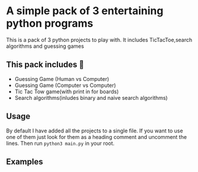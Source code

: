 # A simple pack of 3 entertaining python programs

This is a pack of 3 python projects to play with. It includes TicTacToe,search algorithms and guessing games

## This pack includes :rocket:

- Guessing Game (Human vs Computer)
- Guessing Game (Computer vs Computer)
- Tic Tac Tow game(with print in for boards)
- Search algorithms(inludes binary and naive search algorithms)

## Usage

By default I have added all the projects to a single file. If you want to use one of them just look for them as a heading comment and uncomment the lines. Then run `python3 main.py` in your root.

## Examples

